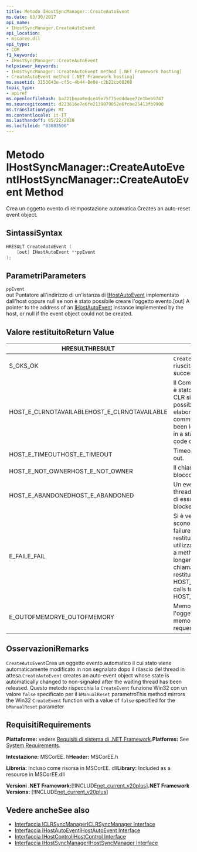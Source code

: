 ```yaml
---
title: Metodo IHostSyncManager::CreateAutoEvent
ms.date: 03/30/2017
api_name:
- IHostSyncManager.CreateAutoEvent
api_location:
- mscoree.dll
api_type:
- COM
f1_keywords:
- IHostSyncManager::CreateAutoEvent
helpviewer_keywords:
- IHostSyncManager::CreateAutoEvent method [.NET Framework hosting]
- CreateAutoEvent method [.NET Framework hosting]
ms.assetid: 3153643e-cf5c-4b44-8e0e-c2b22cb08208
topic_type:
- apiref
ms.openlocfilehash: ba221beaa0edce49e75f75edddaee72e1beb9747
ms.sourcegitcommit: d223616e7e6fe2139079052e6fcbe25413fb9900
ms.translationtype: MT
ms.contentlocale: it-IT
ms.lasthandoff: 05/22/2020
ms.locfileid: "83803506"
---
```

# <a name="ihostsyncmanagercreateautoevent-method"></a><span data-ttu-id="f94c9-102">Metodo IHostSyncManager::CreateAutoEvent</span><span class="sxs-lookup"><span data-stu-id="f94c9-102">IHostSyncManager::CreateAutoEvent Method</span></span>
<span data-ttu-id="f94c9-103">Crea un oggetto evento di reimpostazione automatica.</span><span class="sxs-lookup"><span data-stu-id="f94c9-103">Creates an auto-reset event object.</span></span>  
  
## <a name="syntax"></a><span data-ttu-id="f94c9-104">Sintassi</span><span class="sxs-lookup"><span data-stu-id="f94c9-104">Syntax</span></span>  
  
```cpp  
HRESULT CreateAutoEvent (  
    [out] IHostAutoEvent **ppEvent  
);  
```  
  
## <a name="parameters"></a><span data-ttu-id="f94c9-105">Parametri</span><span class="sxs-lookup"><span data-stu-id="f94c9-105">Parameters</span></span>  
 `ppEvent`  
 <span data-ttu-id="f94c9-106">out Puntatore all'indirizzo di un'istanza di [IHostAutoEvent](ihostautoevent-interface.md) implementato dall'host oppure null se non è stato possibile creare l'oggetto evento.</span><span class="sxs-lookup"><span data-stu-id="f94c9-106">[out] A pointer to the address of an [IHostAutoEvent](ihostautoevent-interface.md) instance implemented by the host, or null if the event object could not be created.</span></span>  
  
## <a name="return-value"></a><span data-ttu-id="f94c9-107">Valore restituito</span><span class="sxs-lookup"><span data-stu-id="f94c9-107">Return Value</span></span>  
  
|<span data-ttu-id="f94c9-108">HRESULT</span><span class="sxs-lookup"><span data-stu-id="f94c9-108">HRESULT</span></span>|<span data-ttu-id="f94c9-109">Descrizione</span><span class="sxs-lookup"><span data-stu-id="f94c9-109">Description</span></span>|  
|-------------|-----------------|  
|<span data-ttu-id="f94c9-110">S_OK</span><span class="sxs-lookup"><span data-stu-id="f94c9-110">S_OK</span></span>|<span data-ttu-id="f94c9-111">`CreateAutoEvent`la restituzione è riuscita.</span><span class="sxs-lookup"><span data-stu-id="f94c9-111">`CreateAutoEvent` returned successfully.</span></span>|  
|<span data-ttu-id="f94c9-112">HOST_E_CLRNOTAVAILABLE</span><span class="sxs-lookup"><span data-stu-id="f94c9-112">HOST_E_CLRNOTAVAILABLE</span></span>|<span data-ttu-id="f94c9-113">Il Common Language Runtime (CLR) non è stato caricato in un processo oppure CLR si trova in uno stato in cui non è possibile eseguire codice gestito o elaborare la chiamata correttamente.</span><span class="sxs-lookup"><span data-stu-id="f94c9-113">The common language runtime (CLR) has not been loaded into a process, or the CLR is in a state in which it cannot run managed code or process the call successfully.</span></span>|  
|<span data-ttu-id="f94c9-114">HOST_E_TIMEOUT</span><span class="sxs-lookup"><span data-stu-id="f94c9-114">HOST_E_TIMEOUT</span></span>|<span data-ttu-id="f94c9-115">Timeout della chiamata.</span><span class="sxs-lookup"><span data-stu-id="f94c9-115">The call timed out.</span></span>|  
|<span data-ttu-id="f94c9-116">HOST_E_NOT_OWNER</span><span class="sxs-lookup"><span data-stu-id="f94c9-116">HOST_E_NOT_OWNER</span></span>|<span data-ttu-id="f94c9-117">Il chiamante non è il proprietario del blocco.</span><span class="sxs-lookup"><span data-stu-id="f94c9-117">The caller does not own the lock.</span></span>|  
|<span data-ttu-id="f94c9-118">HOST_E_ABANDONED</span><span class="sxs-lookup"><span data-stu-id="f94c9-118">HOST_E_ABANDONED</span></span>|<span data-ttu-id="f94c9-119">Un evento è stato annullato mentre un thread bloccato o Fiber era in attesa su di esso.</span><span class="sxs-lookup"><span data-stu-id="f94c9-119">An event was canceled while a blocked thread or fiber was waiting on it.</span></span>|  
|<span data-ttu-id="f94c9-120">E_FAIL</span><span class="sxs-lookup"><span data-stu-id="f94c9-120">E_FAIL</span></span>|<span data-ttu-id="f94c9-121">Si è verificato un errore irreversibile sconosciuto.</span><span class="sxs-lookup"><span data-stu-id="f94c9-121">An unknown catastrophic failure occurred.</span></span> <span data-ttu-id="f94c9-122">Quando un metodo restituisce E_FAIL, CLR non è più utilizzabile all'interno del processo.</span><span class="sxs-lookup"><span data-stu-id="f94c9-122">When a method returns E_FAIL, the CLR is no longer usable within the process.</span></span> <span data-ttu-id="f94c9-123">Le chiamate successive ai metodi di hosting restituiscono HOST_E_CLRNOTAVAILABLE.</span><span class="sxs-lookup"><span data-stu-id="f94c9-123">Subsequent calls to hosting methods return HOST_E_CLRNOTAVAILABLE.</span></span>|  
|<span data-ttu-id="f94c9-124">E_OUTOFMEMORY</span><span class="sxs-lookup"><span data-stu-id="f94c9-124">E_OUTOFMEMORY</span></span>|<span data-ttu-id="f94c9-125">Memoria insufficiente per creare l'oggetto evento richiesto.</span><span class="sxs-lookup"><span data-stu-id="f94c9-125">Not enough memory was available to create the requested event object.</span></span>|  
  
## <a name="remarks"></a><span data-ttu-id="f94c9-126">Osservazioni</span><span class="sxs-lookup"><span data-stu-id="f94c9-126">Remarks</span></span>  
 <span data-ttu-id="f94c9-127">`CreateAutoEvent`Crea un oggetto evento automatico il cui stato viene automaticamente modificato in non segnalato dopo il rilascio del thread in attesa.</span><span class="sxs-lookup"><span data-stu-id="f94c9-127">`CreateAutoEvent` creates an auto-event object whose state is automatically changed to non-signaled after the waiting thread has been released.</span></span> <span data-ttu-id="f94c9-128">Questo metodo rispecchia la `CreateEvent` funzione Win32 con un valore `false` specificato per il `bManualReset` parametro</span><span class="sxs-lookup"><span data-stu-id="f94c9-128">This method mirrors the Win32 `CreateEvent` function with a value of `false` specified for the `bManualReset` parameter</span></span>  
  
## <a name="requirements"></a><span data-ttu-id="f94c9-129">Requisiti</span><span class="sxs-lookup"><span data-stu-id="f94c9-129">Requirements</span></span>  
 <span data-ttu-id="f94c9-130">**Piattaforme:** vedere [Requisiti di sistema di .NET Framework](../../get-started/system-requirements.md).</span><span class="sxs-lookup"><span data-stu-id="f94c9-130">**Platforms:** See [System Requirements](../../get-started/system-requirements.md).</span></span>  
  
 <span data-ttu-id="f94c9-131">**Intestazione:** MSCorEE. h</span><span class="sxs-lookup"><span data-stu-id="f94c9-131">**Header:** MSCorEE.h</span></span>  
  
 <span data-ttu-id="f94c9-132">**Libreria:** Incluso come risorsa in MSCorEE. dll</span><span class="sxs-lookup"><span data-stu-id="f94c9-132">**Library:** Included as a resource in MSCorEE.dll</span></span>  
  
 <span data-ttu-id="f94c9-133">**Versioni .NET Framework:**[!INCLUDE[net_current_v20plus](../../../../includes/net-current-v20plus-md.md)]</span><span class="sxs-lookup"><span data-stu-id="f94c9-133">**.NET Framework Versions:** [!INCLUDE[net_current_v20plus](../../../../includes/net-current-v20plus-md.md)]</span></span>  
  
## <a name="see-also"></a><span data-ttu-id="f94c9-134">Vedere anche</span><span class="sxs-lookup"><span data-stu-id="f94c9-134">See also</span></span>

- [<span data-ttu-id="f94c9-135">Interfaccia ICLRSyncManager</span><span class="sxs-lookup"><span data-stu-id="f94c9-135">ICLRSyncManager Interface</span></span>](iclrsyncmanager-interface.md)
- [<span data-ttu-id="f94c9-136">Interfaccia IHostAutoEvent</span><span class="sxs-lookup"><span data-stu-id="f94c9-136">IHostAutoEvent Interface</span></span>](ihostautoevent-interface.md)
- [<span data-ttu-id="f94c9-137">Interfaccia IHostControl</span><span class="sxs-lookup"><span data-stu-id="f94c9-137">IHostControl Interface</span></span>](ihostcontrol-interface.md)
- [<span data-ttu-id="f94c9-138">Interfaccia IHostSyncManager</span><span class="sxs-lookup"><span data-stu-id="f94c9-138">IHostSyncManager Interface</span></span>](ihostsyncmanager-interface.md)

